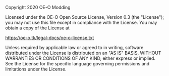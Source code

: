Copyright 2020 OE-O Modding
  
  Licensed under the OE-O Open Source License, Version 0.3 (the "License");
  you may not use this file except in compliance with the License.
  You may obtain a copy of the License at

   https://oe-o.tk/legal-docs/oe-o-license.txt
   

  Unless required by applicable law or agreed to in writing, software
  distributed under the License is distributed on an "AS IS" BASIS,
  WITHOUT WARRANTIES OR CONDITIONS OF ANY KIND, either express or implied.
  See the License for the specific language governing permissions and
  limitations under the License.